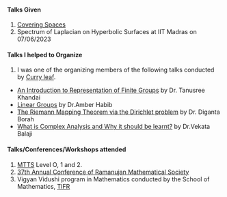 #### Talks Given
1. [Covering Spaces](https://www.youtube.com/watch?v=IvLFEUuIzGo)
2. Spectrum of Laplacian on Hyperbolic Surfaces at IIT Madras on 07/06/2023

#### Talks I helped to Organize
1.  I was one of the organizing members of the following talks conducted by [Curry leaf](https://sites.google.com/view/curryleaf/home?authuser=0).
- [An Introduction to Representation of Finite Groups](https://www.youtube.com/watch?v=akEw_0EUxOI) by Dr. Tanusree Khandai
- [Linear Groups](https://www.youtube.com/watch?v=gvqavmcwWQI) by Dr.Amber Habib
- [The Riemann Mapping Theorem via the Dirichlet problem](https://www.youtube.com/watch?v=fsbfG7lugnw) by Dr. Diganta Borah
- [What is Complex Analysis and Why it should be learnt?](https://www.youtube.com/watch?v=gKCfH13r4xg) by Dr.Vekata Balaji

  
#### Talks/Conferences/Workshops attended
1. [MTTS](https://mtts.org.in/) Level O, 1 and 2.
2. [37th Annual Conference of Ramanujan Mathematical Society](https://drive.google.com/file/d/1xtzSNbDHp97hJKX9Filv6tGQo63WE6-A/preview?pli=1)
3. Vigyan Vidushi program in Mathematics conducted by the School of Mathematics, [TIFR](https://www.tifr.res.in/)
